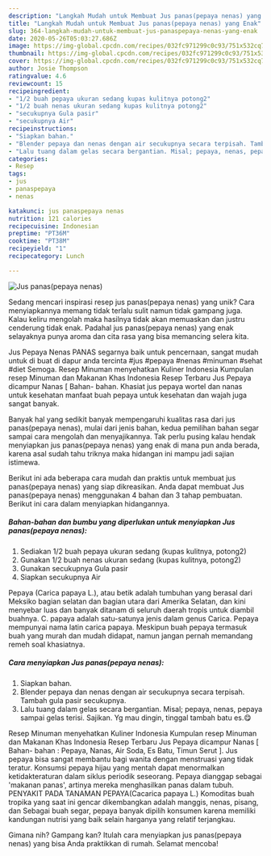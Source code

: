 ```yaml
---
description: "Langkah Mudah untuk Membuat Jus panas(pepaya nenas) yang Enak"
title: "Langkah Mudah untuk Membuat Jus panas(pepaya nenas) yang Enak"
slug: 364-langkah-mudah-untuk-membuat-jus-panaspepaya-nenas-yang-enak
date: 2020-05-26T05:03:27.686Z
image: https://img-global.cpcdn.com/recipes/032fc971299c0c93/751x532cq70/jus-panaspepaya-nenas-foto-resep-utama.jpg
thumbnail: https://img-global.cpcdn.com/recipes/032fc971299c0c93/751x532cq70/jus-panaspepaya-nenas-foto-resep-utama.jpg
cover: https://img-global.cpcdn.com/recipes/032fc971299c0c93/751x532cq70/jus-panaspepaya-nenas-foto-resep-utama.jpg
author: Josie Thompson
ratingvalue: 4.6
reviewcount: 15
recipeingredient:
- "1/2 buah pepaya ukuran sedang kupas kulitnya potong2"
- "1/2 buah nenas ukuran sedang kupas kulitnya potong2"
- "secukupnya Gula pasir"
- "secukupnya Air"
recipeinstructions:
- "Siapkan bahan."
- "Blender pepaya dan nenas dengan air secukupnya secara terpisah. Tambah gula pasir secukupnya."
- "Lalu tuang dalam gelas secara bergantian. Misal; pepaya, nenas, pepaya sampai gelas terisi. Sajikan. Yg mau dingin, tinggal tambah batu es.😋"
categories:
- Resep
tags:
- jus
- panaspepaya
- nenas

katakunci: jus panaspepaya nenas 
nutrition: 121 calories
recipecuisine: Indonesian
preptime: "PT36M"
cooktime: "PT38M"
recipeyield: "1"
recipecategory: Lunch

---
```



![Jus panas(pepaya nenas)](https://img-global.cpcdn.com/recipes/032fc971299c0c93/751x532cq70/jus-panaspepaya-nenas-foto-resep-utama.jpg)

Sedang mencari inspirasi resep jus panas(pepaya nenas) yang unik? Cara menyiapkannya memang tidak terlalu sulit namun tidak gampang juga. Kalau keliru mengolah maka hasilnya tidak akan memuaskan dan justru cenderung tidak enak. Padahal jus panas(pepaya nenas) yang enak selayaknya punya aroma dan cita rasa yang bisa memancing selera kita.

Jus Pepaya Nenas PANAS segarnya baik untuk pencernaan, sangat mudah untuk di buat di dapur anda tercinta #jus #pepaya #nenas #minuman #sehat #diet Semoga. Resep Minuman menyehatkan Kuliner Indonesia Kumpulan resep Minuman dan Makanan Khas Indonesia Resep Terbaru Jus Pepaya dicampur Nanas [ Bahan- bahan. Khasiat jus pepaya wortel dan nanas untuk kesehatan manfaat buah pepaya untuk kesehatan dan wajah juga sangat banyak.

Banyak hal yang sedikit banyak mempengaruhi kualitas rasa dari jus panas(pepaya nenas), mulai dari jenis bahan, kedua pemilihan bahan segar sampai cara mengolah dan menyajikannya. Tak perlu pusing kalau hendak menyiapkan jus panas(pepaya nenas) yang enak di mana pun anda berada, karena asal sudah tahu triknya maka hidangan ini mampu jadi sajian istimewa.


Berikut ini ada beberapa cara mudah dan praktis untuk membuat jus panas(pepaya nenas) yang siap dikreasikan. Anda dapat membuat Jus panas(pepaya nenas) menggunakan 4 bahan dan 3 tahap pembuatan. Berikut ini cara dalam menyiapkan hidangannya.

<!--inarticleads1-->

##### Bahan-bahan dan bumbu yang diperlukan untuk menyiapkan Jus panas(pepaya nenas):

1. Sediakan 1/2 buah pepaya ukuran sedang (kupas kulitnya, potong2)
1. Gunakan 1/2 buah nenas ukuran sedang (kupas kulitnya, potong2)
1. Gunakan secukupnya Gula pasir
1. Siapkan secukupnya Air


Pepaya (Carica papaya L.), atau betik adalah tumbuhan yang berasal dari Meksiko bagian selatan dan bagian utara dari Amerika Selatan, dan kini menyebar luas dan banyak ditanam di seluruh daerah tropis untuk diambil buahnya. C. papaya adalah satu-satunya jenis dalam genus Carica. Pepaya mempunyai nama latin carica papaya. Meskipun buah pepaya termasuk buah yang murah dan mudah didapat, namun jangan pernah memandang remeh soal khasiatnya. 

<!--inarticleads2-->

##### Cara menyiapkan Jus panas(pepaya nenas):

1. Siapkan bahan.
1. Blender pepaya dan nenas dengan air secukupnya secara terpisah. Tambah gula pasir secukupnya.
1. Lalu tuang dalam gelas secara bergantian. Misal; pepaya, nenas, pepaya sampai gelas terisi. Sajikan. Yg mau dingin, tinggal tambah batu es.😋


Resep Minuman menyehatkan Kuliner Indonesia Kumpulan resep Minuman dan Makanan Khas Indonesia Resep Terbaru Jus Pepaya dicampur Nanas [ Bahan- bahan : Pepaya, Nanas, Air Soda, Es Batu, Timun Serut ]. Jus pepaya bisa sangat membantu bagi wanita dengan menstruasi yang tidak teratur. Konsumsi pepaya hijau yang mentah dapat menormalkan ketidakteraturan dalam siklus periodik seseorang. Pepaya dianggap sebagai &#39;makanan panas&#39;, artinya mereka menghasilkan panas dalam tubuh. PENYAKIT PADA TANAMAN PEPAYA(Cacarica papaya L.) Komoditas buah tropika yang saat ini gencar dikembangkan adalah manggis, nenas, pisang, dan Sebagai buah segar, pepaya banyak dipilih konsumen karena memiliki kandungan nutrisi yang baik selain harganya yang relatif terjangkau. 

Gimana nih? Gampang kan? Itulah cara menyiapkan jus panas(pepaya nenas) yang bisa Anda praktikkan di rumah. Selamat mencoba!
